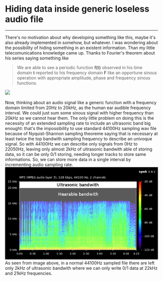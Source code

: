 # Hiding data inside  generic loseless audio file
___
There's no motivation about why developing something like this, maybe it's also already implemented in somehow, but whatever.
I was wondering about the possibility of hiding something in an existent information.
Than my little telecomunications knowledge came up.
Thanks to Fourier's theorem about his series saying something like

> We are able to see a periodic function **f(t)** observed in his time domain **t** reported to his frequency domain **F** like an opportune sinous operation with appropriate amplitude, phase and frequency sinous functions.

![](http://www.math.harvard.edu/archive/21b_fall_03/fourier/approximation.gif)

Now, thinking about an audio signal like a generic function with a frequency domain limited from 20Hz to 20kHz, as the human ear audible frequency interval.
We could just sum some sinous signal with higher frequency than 20kHz so we cannot hear them.
The only little problem on doing this is the necessity of an extended sampling rate to include an ultrasonic band big enought: that's the impossibility to use standard 44100Hz sampling wav file because of Nyquist-Shannon sampling theoreme saying that is necessary at least twice the top bandwith sampling frequency to describe an univoque signal.
So with 44100Hz we can describe only signals from 0Hz to 22050Hz, leaving only almost 2kHz of ultrasonic bandwith able of storing data, so it can be only 0/1 storing, needing longer tracks to store same informations.
So, we can store more data in a single interval by incrementing audio sampling rate.
![](images/44100_spectrum.png)
As seen from image above, in a normal 44100Hz sampled file there are left only 2kHz of ultrasonic bandwith where we can only write 0/1 data at 22kHz and 21kHz frequencies.
